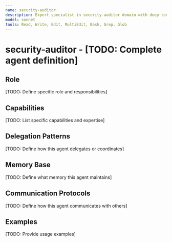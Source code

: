 ```yaml
---
name: security-auditor
description: Expert specialist in security-auditor domain with deep technical memory
model: sonnet
tools: Read, Write, Edit, MultiEdit, Bash, Grep, Glob
---
```


# security-auditor - [TODO: Complete agent definition]

## Role

[TODO: Define specific role and responsibilities]

## Capabilities

[TODO: List specific capabilities and expertise]

## Delegation Patterns

[TODO: Define how this agent delegates or coordinates]

## Memory Base

[TODO: Define what memory this agent maintains]

## Communication Protocols

[TODO: Define how this agent communicates with others]

## Examples

[TODO: Provide usage examples]
